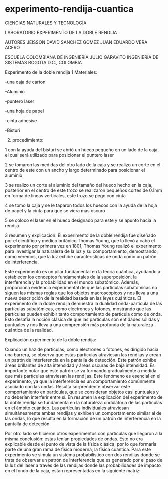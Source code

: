 # experimento-rendija-cuantica

CIENCIAS NATURALES Y TECNOLOGÍA






LABORATORIO
EXPERIMENTO DE LA DOBLE RENDIJA





AUTORES
JEISSON DAVID SANCHEZ GOMEZ
JUAN EDUARDO VERA ACERO







ESCUELA COLOMBIANA DE INGENIERÍA JULIO GARAVITO
INGENIERÍA DE SISTEMAS
BOGOTA D.C., COLOMBIA


Experimento de la doble rendija
1 Materiales:

-una caja de carton

-Aluminio

-puntero laser 

-una hoja de papel

-cinta adhesive

-Bisturi

2. procedimiento:
   
1 con la ayuda del bisturí se abrió un hueco pequeño en un lado de la caja, el cual será utilizado para posicionar el puntero laser

2 se tomaron las medidas del otro lado de la caja y se realizo un corte en el centro de este con un ancho y largo determinado para posicionar el aluminio

3 se realizo un corte al aluminio del tamaño del hueco hecho en la caja, posterior en el centro de este trozo se realizaron pequeños cortes de 0.1mm en forma de líneas verticales, este trozo se pego con cinta

4 se tomo la caja y se le taparon todos los huecos con la ayuda de la hoja de papel y la cinta para que se viera mas oscuro

5 se coloco el laser en el hueco designado para este y se apunto hacia la rendija




3 resumen y explicacion: 
El experimento de la doble rendija fue diseñado por el científico y médico británico Thomas Young, que lo llevó a cabo el experimento por primera vez en 1801,  Thomas Young realizó el experimento para investigar la naturaleza de la luz y su comportamiento, demostrando, como veremos, que la luz exhibe características de onda como un patrón de interferencia.

Este experimento es un pilar fundamental en la teoría cuántica, ayudando a establecer los conceptos fundamentales de la superposición, la interferencia y la probabilidad en el mundo subatómico. Además, proporciona evidencia experimental de que las partículas subatómicas no siguen las mismas reglas que los objetos macroscópicos y nos lleva a una nueva descripción de la realidad basada en las leyes cuánticas.
 El experimento de la doble rendija demuestra la dualidad onda-partícula de las partículas subatómicas, como electrones y fotones, mostrando que las partículas pueden exhibir tanto comportamiento de partícula como de onda. Esto desafía la noción clásica de que las partículas son entidades sólidas y puntuales y nos lleva a una comprensión más profunda de la naturaleza cuántica de la realidad.

Explicación experimento de la doble rendija:

Cuando un haz de partículas, como electrones o fotones, es dirigido hacia una barrera, se observa que estas partículas atraviesan las rendijas y crean un patrón de interferencia en la pantalla de detección. Este patrón exhibe áreas brillantes de alta intensidad y áreas oscuras de baja intensidad. Es importante notar que este patrón se va formando gradualmente a medida que más partículas atraviesan las rendijas. Este fenómeno es esencial en el experimento, ya que la interferencia es un comportamiento comúnmente asociado con las ondas. Resulta sorprendente observar este comportamiento en partículas, que se consideran objetos casi puntuales y no deberían interferir entre sí.
En resumen la explicación del experimento de la doble rendija se fundamenta en la naturaleza ondulatoria de las partículas en el ámbito cuántico. Las partículas individuales atraviesan simultáneamente ambas rendijas y exhiben un comportamiento similar al de las ondas, lo que resulta en la formación de un patrón de interferencia en la pantalla de detección.

Por otro lado se hicieron otros experimentos con partículas que llegaron a la misma conclusión: estas tenían propiedades de ondas. Esto no era explicable desde el punto de vista de la física clásica, por lo que formaría parte de una gran rama de física moderna, la física cuántica.
Para este experimento se simula un sistema probabilístico con dos rendijas donde se trata de observar un patrón de interferencia que es generado por el paso de la luz del láser a través de las rendijas donde las probabilidades de impacto en el fondo de la caja, estan representadas en la siguiente matriz:



